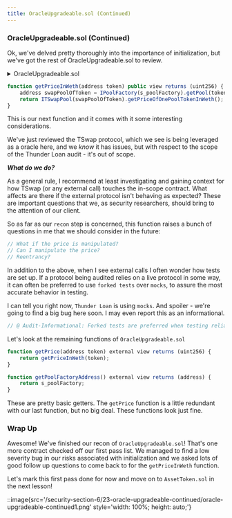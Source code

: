 ```yaml
---
title: OracleUpgradeable.sol (Continued)
---
```


### OracleUpgradeable.sol (Continued)

Ok, we've delved pretty thoroughly into the importance of initialization, but we've got the rest of OracleUpgradeable.sol to review.

<details>
<summary>OracleUpgradeable.sol</summary>

```solidity
// SPDX-License-Identifier: AGPL-3.0-only
pragma solidity 0.8.20;

import { ITSwapPool } from "../interfaces/ITSwapPool.sol";
import { IPoolFactory } from "../interfaces/IPoolFactory.sol";
import { Initializable } from "@openzeppelin/contracts-upgradeable/proxy/utils/Initializable.sol";

contract OracleUpgradeable is Initializable {
    address private s_poolFactory;

    function __Oracle_init(address poolFactoryAddress) internal onlyInitializing {
        __Oracle_init_unchained(poolFactoryAddress);
    }

    function __Oracle_init_unchained(address poolFactoryAddress) internal onlyInitializing {
        s_poolFactory = poolFactoryAddress;
    }

    function getPriceInWeth(address token) public view returns (uint256) {
        address swapPoolOfToken = IPoolFactory(s_poolFactory).getPool(token);
        return ITSwapPool(swapPoolOfToken).getPriceOfOnePoolTokenInWeth();
    }

    function getPrice(address token) external view returns (uint256) {
        return getPriceInWeth(token);
    }

    function getPoolFactoryAddress() external view returns (address) {
        return s_poolFactory;
    }
}

```

</details>


```js
function getPriceInWeth(address token) public view returns (uint256) {
    address swapPoolOfToken = IPoolFactory(s_poolFactory).getPool(token);
    return ITSwapPool(swapPoolOfToken).getPriceOfOnePoolTokenInWeth();
}
```

This is our next function and it comes with it some interesting considerations.

We've just reviewed the TSwap protocol, which we see is being leveraged as a oracle here, and we _know_ it has issues, but with respect to the scope of the Thunder Loan audit - it's out of scope.

**_What do we do?_**

As a general rule, I recommend at least investigating and gaining context for how TSwap (or any external call) touches the in-scope contract. What affects are there if the external protocol isn't behaving as expected? These are important questions that we, as security researchers, should bring to the attention of our client.

So as far as our `recon` step is concerned, this function raises a bunch of questions in me that we should consider in the future:

```js
// What if the price is manipulated?
// Can I manipulate the price?
// Reentrancy?
```

In addition to the above, when I see external calls I often wonder how tests are set up. If a protocol being audited relies on a live protocol in some way, it can often be preferred to use `forked tests` over `mocks`, to assure the most accurate behavior in testing.

I can tell you right now, `Thunder Loan` is using `mocks`. And spoiler - we're going to find a big bug here soon. I may even report this as an informational.

```js
// @ Audit-Informational: Forked tests are preferred when testing reliance on live code
```

Let's look at the remaining functions of `OracleUpgradeable.sol`

```js
function getPrice(address token) external view returns (uint256) {
    return getPriceInWeth(token);
}

function getPoolFactoryAddress() external view returns (address) {
    return s_poolFactory;
}
```

These are pretty basic getters. The `getPrice` function is a little redundant with our last function, but no big deal. These functions look just fine.

### Wrap Up

Awesome! We've finished our recon of `OracleUpgradeable.sol`! That's one more contract checked off our first pass list. We managed to find a low severity bug in our risks associated with initialization and we asked lots of good follow up questions to come back to for the `getPriceInWeth` function.

Let's mark this first pass done for now and move on to `AssetToken.sol` in the next lesson!

::image{src='/security-section-6/23-oracle-upgradeable-continued/oracle-upgradeable-continued1.png' style='width: 100%; height: auto;'}
